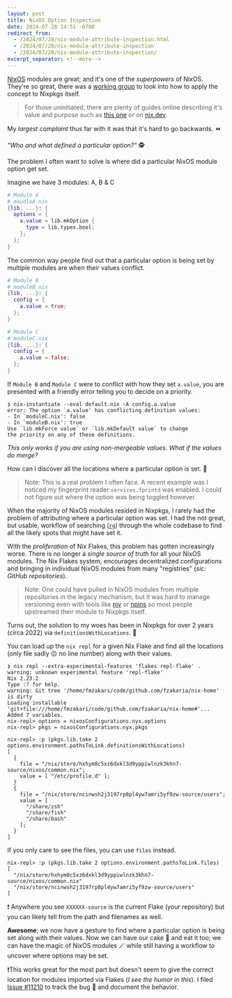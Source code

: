 ```yaml
---
layout: post
title: NixOS Option Inspection
date: 2024-07-28 14:51 -0700
redirect_from:
  - /2024/07/28/nix-module-attribute-inspection.html
  - /2024/07/28/nix-module-attribute-inspection
  - /2024/07/28/nix-module-attribute-inspection/
excerpt_separator: <!--more-->
---
```


[NixOS](https://nixos.org) modules are great; and it's one of the _superpowers_ of NixOS.
They're so great, there was a [working group](https://discourse.nixos.org/t/working-group-member-search-module-system-for-packages/26574) to look into how to apply the concept to Nixpkgs itself.

> For those uninitiated, there are plenty of guides online describing it's value and purpose such as
[this one](https://nixos-and-flakes.thiscute.world/other-usage-of-flakes/module-system) or on [nix.dev](https://nix.dev/tutorials/module-system/deep-dive.html).

My _largest complaint_ thus far with it was that it's hard to go backwards. ⏪

_"Who and what defined a particular option?"_ 🕵️

<!--more-->

The problem I often want to solve is where did a particular NixOS module option get set.

Imagine we have 3 modules: A, B & C

```nix
# Module A
# moudleA.nix
{lib, ...}: {
  options = {
    a.value = lib.mkOption {
      type = lib.types.bool;
    };
  };
}
```

The common way people find out that a particular option is being set by multiple modules are when their values conflict.

```nix
# Module B
# moduleB.nix
{lib, ...}: {
  config = {
    a.value = true;
  };
}

# Module C
# moduleC.nix
{lib, ...}: {
  config = {
    a.value = false;
  };
}
```

If `Module B` and `Module C` were to conflict with how they set `a.value`, you are presented with a friendly error telling you to decide on a priority.

```console
❯ nix-instantiate --eval default.nix -A config.a.value
error: The option `a.value' has conflicting definition values:
- In `moduleC.nix': false
- In `moduleB.nix': true
Use `lib.mkForce value` or `lib.mkDefault value` to change
the priority on any of these definitions.
```

_This only works if you are using non-mergeable values. What if the values do merge?_

How can I discover all the locations where a particular option is set. 🤔

> Note: This is a real problem I often face. A recent example was I noticed my fingerprint reader `services.fprintd` was enabled.
> I could not figure out where the option was being toggled however.

When the majority of NixOS modules resided in Nixpkgs, I rarely had the problem of attributing where a particular option was set.
I had the not great, but usable, workflow of searching ([`rg`](https://github.com/BurntSushi/ripgrep)) through the whole codebase to find all the likely spots
that might have set it.

With the _proliferation_ of Nix Flakes, this problem has gotten increasingly worse. There is no longer a _single source of truth_ for all your NixOS modules. The Nix Flakes system, encourages decentralized configurations and bringing in individual NixOS modules from many "registries" (_sic: GitHub repositories_).

> Note: One could have pulled in NixOS modules from multiple repositories in the legacy mechanism, but it was hard to manage versioning even with tools like [niv](https://github.com/nmattia/niv) or [npins](https://github.com/andir/npins) so most people upstreamed their module to Nixpkgs itself.

Turns out, the solution to my woes has been in Nixpkgs for over 2 years (circa 2022) via `definitionsWithLocations`. 🎉

You can load up the `nix repl` for a given Nix Flake and find all the locations (only file sadly 😔 no line number) along with their values.

```console
❯ nix repl --extra-experimental-features 'flakes repl-flake' .
warning: unknown experimental feature 'repl-flake'
Nix 2.23.2
Type :? for help.
warning: Git tree '/home/fmzakari/code/github.com/fzakaria/nix-home' is dirty
Loading installable 'git+file:///home/fmzakari/code/github.com/fzakaria/nix-home#'...
Added 7 variables.
nix-repl> options = nixosConfigurations.nyx.options  
nix-repl> pkgs = nixosConfigurations.nyx.pkgs                                                

nix-repl> :p (pkgs.lib.take 2 options.environment.pathsToLink.definitionsWithLocations)      
[
  {
    file = "/nix/store/hxhym8c5xz6dxkl3d9yppiwlnzk3khn7-source/nixos/common.nix";
    value = [ "/etc/profile.d" ];
  }
  {
    file = "/nix/store/ncinwsh2j3197rp8pl4yw7amri5yf9zw-source/users";
    value = [
      "/share/zsh"
      "/share/fish"
      "/share/bash"
    ];
  }
]
```

If you only care to see the files, you can use `files` instead.

```console
nix-repl> :p (pkgs.lib.take 2 options.environment.pathsToLink.files)
[
  "/nix/store/hxhym8c5xz6dxkl3d9yppiwlnzk3khn7-source/nixos/common.nix"
  "/nix/store/ncinwsh2j3197rp8pl4yw7amri5yf9zw-source/users"
]
```

❗ Anywhere you see `XXXXXX-source` is the current Flake (your repository) but you can likely tell
from the path and filenames as well.

**Awesome**; we now have a gesture to find where a particular option is being set along with their values.
Now we can have our cake 🍰 and eat it too; we can have the magic of NixOS modules 🪄 while still having a workflow to
uncover where options may be set.

❗This works great for the most part but doesn't seem to give the correct location for modules imported via Flakes (_I see the humor in this_).
I filed [Issue #11210](https://github.com/NixOS/nix/issues/11210) to track the bug 🐛 and document the behavior.